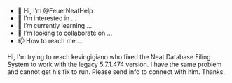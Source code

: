 - 👋 Hi, I’m @FeuerNeatHelp
- 👀 I’m interested in ...
- 🌱 I’m currently learning ...
- 💞️ I’m looking to collaborate on ...
- 📫 How to reach me ...

<!---
FeuerNeatHelp/FeuerNeatHelp is a ✨ special ✨ repository because its `README.md` (this file) appears on your GitHub profile.
You can click the Preview link to take a look at your changes.
--->
Hi, I'm trying to reach kevingigiano who fixed the Neat Database Filing System to work with the legacy 5.7.1.474 version.  I have
the same problem and cannot get his fix to run.  Please send info to connect with him. Thanks.
